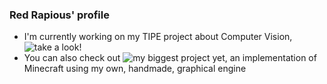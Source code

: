 ### Red Rapious' profile

- I'm currently working on my TIPE project about Computer Vision, ![take a look](https://github.com/Red-Rapious/Car-Computer-Vision)!
- You can also check out ![my biggest project yet](https://github.com/Red-Rapious/MinecraftCloneOpenGL), an implementation of Minecraft using my own, handmade, graphical engine

<!--
**Red-Rapious/Red-Rapious** is a ✨ _special_ ✨ repository because its `README.md` (this file) appears on your GitHub profile.

Here are some ideas to get you started:

- 🔭 I’m currently working on ...
- 🌱 I’m currently learning ...
- 👯 I’m looking to collaborate on ...
- 🤔 I’m looking for help with ...
- 💬 Ask me about ...
- 📫 How to reach me: ...
- 😄 Pronouns: ...
- ⚡ Fun fact: ...
-->
